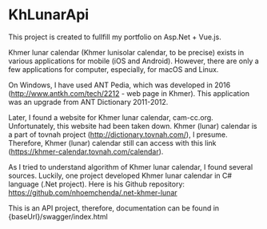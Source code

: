 # KhLunarApi

This project is created to fullfill my portfolio on Asp.Net + Vue.js.

Khmer lunar calendar (Khmer lunisolar calendar, to be precise) exists in various applications for mobile (iOS and Android). However, there are only a few applications for computer, especially, for macOS and Linux.

On Windows, I have used ANT Pedia, which was developed in 2016 (http://www.antkh.com/tech/2212 - web page in Khmer). This application was an upgrade from ANT Dictionary 2011-2012.

Later, I found a website for Khmer lunar calendar, cam-cc.org. Unfortunately, this website had been taken down. Khmer (lunar) calendar is a part of tovnah project (http://dictionary.tovnah.com/), I presume.
Therefore, Khmer (lunar) calendar still can access with this link (https://khmer-calendar.tovnah.com/calendar).

As I tried to understand algorithm of Khmer lunar calendar, I found several sources. Luckily, one project developed Khmer lunar calendar in C# language (.Net project). Here is his Github repository: https://github.com/nhoemchenda/.net-khmer-lunar

This is an API project, therefore, documentation can be found in {baseUrl}/swagger/index.html
